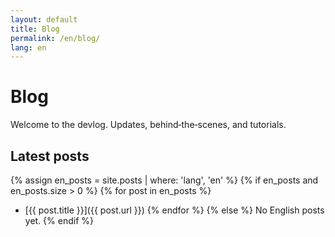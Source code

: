 ```yaml
---
layout: default
title: Blog
permalink: /en/blog/
lang: en
---
```


# Blog

Welcome to the devlog. Updates, behind‑the‑scenes, and tutorials.

## Latest posts

{% assign en_posts = site.posts | where: 'lang', 'en' %}
{% if en_posts and en_posts.size > 0 %}
{% for post in en_posts %}
- [{{ post.title }}]({{ post.url }})
{% endfor %}
{% else %}
No English posts yet.
{% endif %}

